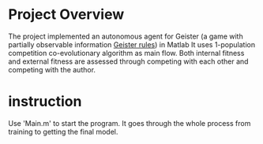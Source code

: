 # Project Overview
The project implemented an autonomous agent for Geister (a game with partially observable 
information [Geister rules](https://ghosts-challenge.math.unipd.it/rules/game)) in Matlab
It uses 1-population competition co-evolutionary algorithm as main flow. Both internal
fitness and external fitness are assessed through competing with each other and competing with
the author.

# instruction
Use 'Main.m' to start the program. It goes through the whole process from training to getting
the final model.
